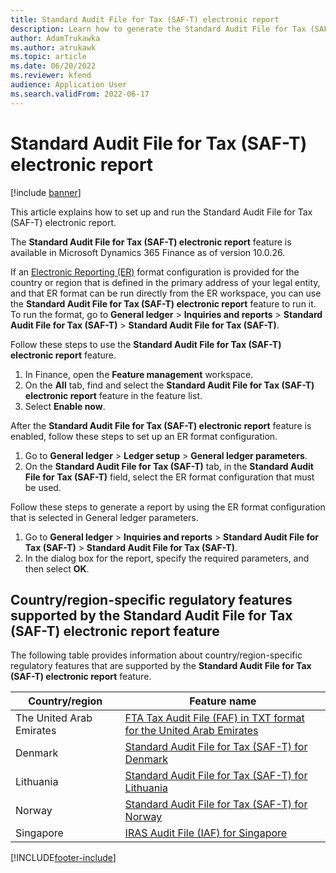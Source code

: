 ```yaml
---
title: Standard Audit File for Tax (SAF-T) electronic report
description: Learn how to generate the Standard Audit File for Tax (SAF-T) electronic report in Microsoft Dynamics 365 Finance, including a step-by-step process.
author: AdamTrukawka
ms.author: atrukawk
ms.topic: article
ms.date: 06/20/2022
ms.reviewer: kfend
audience: Application User
ms.search.validFrom: 2022-06-17
---
```


# Standard Audit File for Tax (SAF-T) electronic report

[!include [banner](../includes/banner.md)]

This article explains how to set up and run the Standard Audit File for Tax (SAF-T) electronic report.

The **Standard Audit File for Tax (SAF-T) electronic report** feature is available in Microsoft Dynamics 365 Finance as of version 10.0.26.

If an [Electronic Reporting (ER)](../../fin-ops-core/dev-itpro/analytics/general-electronic-reporting.md) format configuration is provided for the country or region that is defined in the primary address of your legal entity, and that ER format can be run directly from the ER workspace, you can use the **Standard Audit File for Tax (SAF-T) electronic report** feature to run it. To run the format, go to **General ledger** \> **Inquiries and reports** \> **Standard Audit File for Tax (SAF-T)** \> **Standard Audit File for Tax (SAF-T)**.

Follow these steps to use the **Standard Audit File for Tax (SAF-T) electronic report** feature.

1. In Finance, open the **Feature management** workspace.
2. On the **All** tab, find and select the **Standard Audit File for Tax (SAF-T) electronic report** feature in the feature list.
3. Select **Enable now**.

After the **Standard Audit File for Tax (SAF-T) electronic report** feature is enabled, follow these steps to set up an ER format configuration.

1. Go to **General ledger** \> **Ledger setup** \> **General ledger parameters**.
2. On the **Standard Audit File for Tax (SAF-T)** tab, in the **Standard Audit File for Tax (SAF-T)** field, select the ER format configuration that must be used.

Follow these steps to generate a report by using the ER format configuration that is selected in General ledger parameters.

1. Go to **General ledger** \> **Inquiries and reports** \> **Standard Audit File for Tax (SAF-T)** \> **Standard Audit File for Tax (SAF-T)**.
2. In the dialog box for the report, specify the required parameters, and then select **OK**.

## Country/region-specific regulatory features supported by the Standard Audit File for Tax (SAF-T) electronic report feature

The following table provides information about country/region-specific regulatory features that are supported by the **Standard Audit File for Tax (SAF-T) electronic report** feature.

| Country/region   | Feature name |
|-----------|--------------|
| The United Arab Emirates | [FTA Tax Audit File (FAF) in TXT format for the United Arab Emirates](../localizations/uae-faf.md) |
| Denmark                  | [Standard Audit File for Tax (SAF-T) for Denmark](../localizations/emea-dnk-saf-t.md) |
| Lithuania                | [Standard Audit File for Tax (SAF-T) for Lithuania](../localizations/emea-ltu-saf-t.md) |
| Norway                   | [Standard Audit File for Tax (SAF-T) for Norway](../localizations/emea-nor-satndard-audit-file-for-tax.md) |
| Singapore                | [IRAS Audit File (IAF) for Singapore](../localizations/apac-sgp-iras-audit-file.md) |

[!INCLUDE[footer-include](../../includes/footer-banner.md)]

